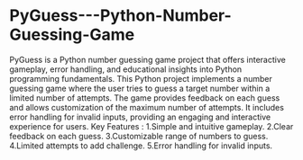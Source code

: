 # PyGuess---Python-Number-Guessing-Game
PyGuess is a Python number guessing game project that offers interactive gameplay, error handling, and educational insights into Python programming fundamentals.
This Python project implements a number guessing game where the user tries to guess a target number within a limited number of attempts. 
The game provides feedback on each guess and allows customization of the maximum number of attempts. 
It includes error handling for invalid inputs, providing an engaging and interactive experience for users.
Key Features :
1.Simple and intuitive gameplay.
2.Clear feedback on each guess.
3.Customizable range of numbers to guess.
4.Limited attempts to add challenge.
5.Error handling for invalid inputs.
